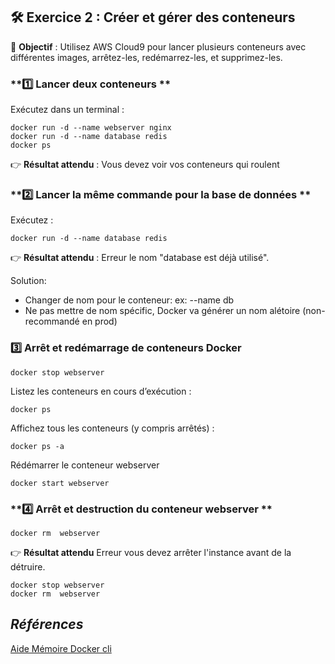 ## **🛠 Exercice 2 : Créer et gérer des conteneurs**
📌 **Objectif** : Utilisez AWS Cloud9 pour lancer plusieurs conteneurs avec différentes images, arrêtez-les, redémarrez-les, et supprimez-les.
  

### **1️⃣ Lancer deux conteneurs **
Exécutez dans un terminal :  
```
docker run -d --name webserver nginx
docker run -d --name database redis
docker ps
```
👉 **Résultat attendu** : Vous devez voir vos conteneurs qui roulent  

### **2️⃣ Lancer la même commande pour la base de données **
Exécutez :  
```
docker run -d --name database redis
```
👉 **Résultat attendu** : Erreur le nom "database est déjà utilisé". 

Solution: 
  - Changer de nom pour le conteneur: ex: --name db
  - Ne pas mettre de nom spécific, Docker va générer un nom alétoire (non-recommandé en prod)

### **3️⃣ Arrêt et redémarrage de conteneurs Docker**
 
```
docker stop webserver
```
Listez les conteneurs en cours d’exécution :  
```
docker ps
```
Affichez tous les conteneurs (y compris arrêtés) :  
```
docker ps -a
```
Rédémarrer le conteneur webserver
```
docker start webserver
```

### **4️⃣ Arrêt et destruction du conteneur webserver **

```
docker rm  webserver
```

👉 **Résultat attendu** Erreur vous devez arrêter l'instance avant de la détruire.

```
docker stop webserver
docker rm  webserver
```
## *Références*

[Aide Mémoire Docker cli](https://github.com/ycyr/formations/blob/main/docker/aide-memoire/docker-cli-cheatsheet.md)